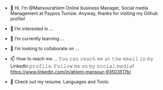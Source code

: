 - 👋 Hi, I’m @Mansourahlem
Online business Manager, Social media Management at Paypos Tunisie.
Anyway, thanks for visiting my Github profile!

- 👀 I’m interested in ...
- 🌱 I’m currently learning ...
- 💞️ I’m looking to collaborate on ...
- 📫 How to reach me ...
𝚈𝚘𝚞 𝚌𝚊𝚗 𝚛𝚎𝚊𝚌𝚑 𝚖𝚎 𝚊𝚝 𝚝𝚑𝚎 𝚎𝚖𝚊𝚒𝚕 𝚒𝚗 𝚖𝚢 LinkedIn 𝚙𝚛𝚘𝚏𝚒𝚕𝚎. 𝙵𝚘𝚕𝚕𝚘𝚠 𝚖𝚎 𝚘𝚗 𝚖𝚢 𝚜𝚘𝚌𝚒𝚊𝚕 𝚖𝚎𝚍𝚒𝚊!
https://www.linkedin.com/in/ahlem-mansour-93503517b/

- 📙 Check out my resume.
Languages and Tools:

<!---
Mansourahlem/Mansourahlem is a ✨ special ✨ repository because its `README.md` (this file) appears on your GitHub profile.
You can click the Preview link to take a look at your changes.
--->
